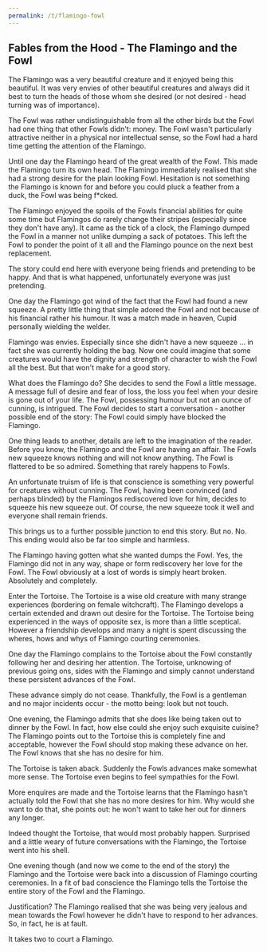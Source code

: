 ```yaml
---
permalink: /t/flamingo-fowl
---
```


## Fables from the Hood - The Flamingo and the Fowl

The Flamingo was a very beautiful creature and it enjoyed being this beautiful. It was very envies of other beautiful creatures and always did it best to turn the heads of those whom she desired (or not desired - head turning was of importance).

The Fowl was rather undistinguishable from all the other birds but the Fowl had one thing that other Fowls didn't: money. The Fowl wasn't particularly attractive neither in a physical nor intellectual sense, so the Fowl had a hard time getting the attention of the Flamingo.

Until one day the Flamingo heard of the great wealth of the Fowl. This made the Flamingo turn its own head.  The Flamingo immediately realised that she had a strong desire for the plain looking Fowl. Hesitation is not something the Flamingo is known for and before you could pluck a feather from a duck, the Fowl was being f*cked.

The Flamingo enjoyed the spoils of the Fowls financial abilities for quite some time but Flamingos do rarely change their stripes (especially since they don't have any). It came as the tick of a clock, the Flamingo dumped the Fowl in a manner not unlike dumping a sack of potatoes. This left the Fowl to ponder the point of it all and the Flamingo pounce on the next best replacement.

The story could end here with everyone being friends and pretending to be happy. And that is what happened, unfortunately everyone was just pretending.

One day the Flamingo got wind of the fact that the Fowl had found a new squeeze. A pretty little thing that simple adored the Fowl and not because of his financial rather his humour. It was a match made in heaven, Cupid personally wielding the welder.

Flamingo was envies. Especially since she didn't have a new squeeze ... in fact she was currently holding the bag. Now one could imagine that some creatures would have the dignity and strength of character to wish the Fowl all the best.  But that won't make for a good story.

What does the Flamingo do? She decides to send the Fowl a little message. A message full of desire and fear of loss, the loss you feel when your desire is gone out of your life. The Fowl, possessing humour but not an ounce of cunning, is intrigued. The Fowl decides to start a conversation - another possible end of the story: The Fowl could simply have blocked the Flamingo.

One thing leads to another, details are left to the imagination of the reader. Before you know, the Flamingo and the Fowl are having an affair. The Fowls new squeeze knows nothing and will not know anything. The Fowl is flattered to be so admired. Something that rarely happens to Fowls.

An unfortunate truism of life is that conscience is something very powerful for creatures without cunning. The Fowl, having been convinced (and perhaps blinded) by the Flamingos rediscovered love for him, decides to squeeze his new squeeze out. Of course, the new squeeze took it well and everyone shall remain friends.

This brings us to a further possible junction to end this story. But no. No. This ending would also be far too simple and harmless.

The Flamingo having gotten what she wanted dumps the Fowl. Yes, the Flamingo did not in any way, shape or form rediscovery her love for the Fowl. The Fowl obviously at a lost of words is simply heart broken. Absolutely and completely.

Enter the Tortoise. The Tortoise is a wise old creature with many strange experiences (bordering on female witchcraft). The Flamingo develops a certain extended and drawn out desire for the Tortoise. The Tortoise being experienced in the ways of opposite sex, is more than a little sceptical. However a friendship develops and many a night is spent discussing the wheres, hows and whys of Flamingo courting ceremonies.

One day the Flamingo complains to the Tortoise about the Fowl constantly following her and desiring her attention. The Tortoise, unknowing of previous going ons, sides with the Flamingo and simply cannot understand these persistent advances of the Fowl.

These advance simply do not cease. Thankfully, the Fowl is a gentleman and no major incidents occur - the motto being: look but not touch.

One evening, the Flamingo admits that she does like being taken out to dinner by the Fowl. In fact, how else could she enjoy such exquisite cuisine? The Flamingo points out to the Tortoise this is completely fine and acceptable, however the Fowl should stop making these advance on her. The Fowl knows that she has no desire for him.

The Tortoise is taken aback. Suddenly the Fowls advances make somewhat more sense. The Tortoise even begins to feel sympathies for the Fowl.

More enquires are made and the Tortoise learns that the Flamingo hasn't actually told the Fowl that she has no more desires for him. Why would she want to do that, she points out: he won't want to take her out for dinners any longer.

Indeed thought the Tortoise, that would most probably happen. Surprised and a little weary of future conversations with the Flamingo, the Tortoise went into his shell.

One evening though (and now we come to the end of the story) the Flamingo and the Tortoise were back into a discussion of Flamingo courting ceremonies. In a fit of bad conscience the Flamingo tells the Tortoise the entire story of the Fowl and the Flamingo.

Justification? The Flamingo realised that she was being very jealous and mean towards the Fowl however he didn't have to respond to her advances. So, in fact, he is at fault.

It takes two to court a Flamingo.
